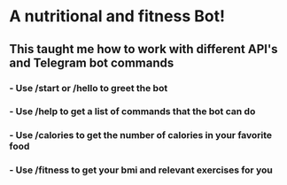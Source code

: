 # A nutritional and fitness Bot!

## This taught me how to work with different API's and Telegram bot commands

### - Use /start or /hello to greet the bot
### - Use /help to get a list of commands that the bot can do 
### - Use /calories to get the number of calories in your favorite food
### - Use /fitness to get your bmi and relevant exercises for you

